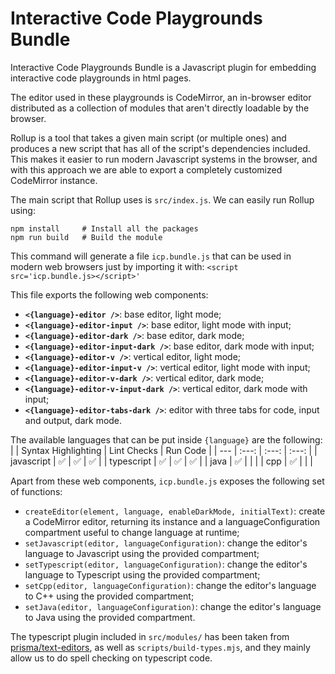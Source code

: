 # Interactive Code Playgrounds Bundle

Interactive Code Playgrounds Bundle is a Javascript plugin for embedding interactive code playgrounds in html pages.

The editor used in these playgrounds is CodeMirror, an in-browser editor distributed as a collection of modules that aren't directly loadable by the browser.

Rollup is a tool that takes a given main script (or multiple ones) and produces a new script that has all of the script's dependencies included. This makes it easier to run modern Javascript systems in the browser, and with this approach we are able to export a completely customized CodeMirror instance.

The main script that Rollup uses is `src/index.js`. We can easily run Rollup using:
```
npm install     # Install all the packages
npm run build   # Build the module
```

This command will generate a file `icp.bundle.js` that can be used in modern web browsers just by importing it with:
```<script src='icp.bundle.js></script>'```

This file exports the following web components:
- **`<{language}-editor />`**: base editor, light mode;
- **`<{language}-editor-input />`**: base editor, light mode with input;
- **`<{language}-editor-dark />`**: base editor, dark mode;
- **`<{language}-editor-input-dark />`**: base editor, dark mode with input;
- **`<{language}-editor-v />`**: vertical editor, light mode;
- **`<{language}-editor-input-v />`**: vertical editor, light mode with input;
- **`<{language}-editor-v-dark />`**: vertical editor, dark mode;
- **`<{language}-editor-v-input-dark />`**: vertical editor, dark mode with input;
- **`<{language}-editor-tabs-dark />`**: editor with three tabs for code, input and output, dark mode.

The available languages that can be put inside `{language}` are the following:
|  | Syntax Highlighting | Lint Checks | Run Code |
| --- | :---: | :---: | :---: |
| javascript | ✅ | ✅ | ✅ |
| typescript | ✅ | ✅ | ✅ |
| java | ✅ |  |  |
| cpp | ✅ |  |  |

Apart from these web components, `icp.bundle.js` exposes the following set of functions:
- `createEditor(element, language, enableDarkMode, initialText)`: create a CodeMirror editor, returning its instance and a languageConfiguration compartment useful to change language at runtime;
- `setJavascript(editor, languageConfiguration)`: change the editor's language to Javascript using the provided compartment;
- `setTypescript(editor, languageConfiguration)`: change the editor's language to Typescript using the provided compartment;
- `setCpp(editor, languageConfiguration)`: change the editor's language to C++ using the provided compartment;
- `setJava(editor, languageConfiguration)`: change the editor's language to Java using the provided compartment.

The typescript plugin included in `src/modules/` has been taken from [prisma/text-editors](https://github.com/prisma/text-editors), as well as `scripts/build-types.mjs`, and they mainly allow us to do spell checking on typescript code.
